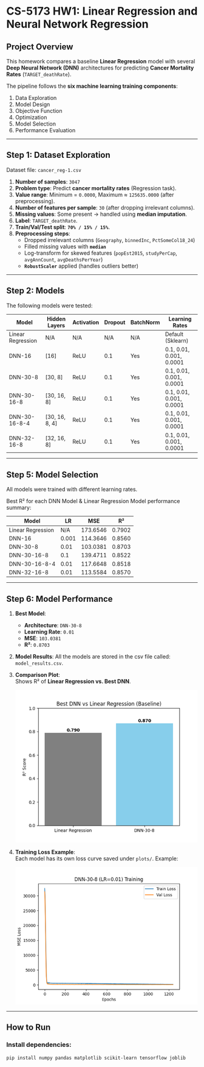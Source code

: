 # CS-5173 HW1: Linear Regression and Neural Network Regression 

## Project Overview
This homework compares a baseline **Linear Regression** model with several **Deep Neural Network (DNN)** architectures for predicting **Cancer Mortality Rates** (`TARGET_deathRate`).  

The pipeline follows the **six machine learning training components**:
1. Data Exploration  
2. Model Design  
3. Objective Function  
4. Optimization  
5. Model Selection  
6. Performance Evaluation  

---

## Step 1: Dataset Exploration

Dataset file: `cancer_reg-1.csv`

1. **Number of samples**: `3047`  
2. **Problem type**: Predict **cancer mortality rates** (Regression task).  
3. **Value range**: Minimum = `0.0000`, Maximum ≈ `125635.0000` (after preprocessing).  
4. **Number of features per sample**: `30` (after dropping irrelevant columns).  
5. **Missing values**: Some present → handled using **median imputation**.  
6. **Label**: `TARGET_deathRate`.  
7. **Train/Val/Test split**: **`70% / 15% / 15%`**.  
8. **Preprocessing steps**:  
   - Dropped irrelevant columns (`Geography`, `binnedInc`, `PctSomeCol18_24`)  
   - Filled missing values with **`median`**  
   - Log-transform for skewed features (`popEst2015`, `studyPerCap`, `avgAnnCount`, `avgDeathsPerYear`)  
   - **`RobustScaler`** applied (handles outliers better)  

---

## Step 2: Models

The following models were tested:

| Model             | Hidden Layers   | Activation | Dropout | BatchNorm | Learning Rates |
|-------------------|----------------|------------|---------|-----------|----------------|
| Linear Regression | N/A            | N/A        | N/A     | N/A       | Default (Sklearn) |
| DNN-16            | [16]           | ReLU       | 0.1     | Yes       | 0.1, 0.01, 0.001, 0.0001 |
| DNN-30-8          | [30, 8]        | ReLU       | 0.1     | Yes       | 0.1, 0.01, 0.001, 0.0001 |
| DNN-30-16-8       | [30, 16, 8]    | ReLU       | 0.1     | Yes       | 0.1, 0.01, 0.001, 0.0001 |
| DNN-30-16-8-4     | [30, 16, 8, 4] | ReLU       | 0.1     | Yes       | 0.1, 0.01, 0.001, 0.0001 |
| DNN-32-16-8       | [32, 16, 8]    | ReLU       | 0.1     | Yes       | 0.1, 0.01, 0.001, 0.0001 |
 
---

## Step 5: Model Selection

All models were trained with different learning rates.  

Best R² for each DNN Model & Linear Regression Model performance summary:

| Model          | LR     | MSE     | R²     |
|----------------|--------|---------|--------|
| Linear Regression | N/A    | 173.6546 | 0.7902 |
| DNN-16         | 0.001  | 114.3646 | 0.8560 |
| DNN-30-8       | 0.01  | 103.0381 | 0.8703 |
| DNN-30-16-8    | 0.1  | 139.4711 | 0.8522 |
| DNN-30-16-8-4  | 0.01  | 117.6648 | 0.8518 |
| DNN-32-16-8    | 0.01  | 113.5584 | 0.8570 |

---

## Step 6: Model Performance

1. **Best Model**:  
   - **Architecture**: `DNN-30-8`  
   - **Learning Rate**: `0.01`  
   - **MSE**: `103.0381`  
   - **R²**: `0.8703`
     
2. **Model Results**:
   All the models are stored in the csv file called: `model_results.csv`.

4. **Comparison Plot**:  
   Shows R² of **Linear Regression vs. Best DNN**.  

   ![Best vs Baseline](plots/best_vs_baseline.png)

5. **Training Loss Example**:  
   Each model has its own loss curve saved under `plots/`. Example:  

   ![DNN Training](plots/DNN-30-8_LR0.01_loss.png)

---

## How to Run

### Install dependencies:
```bash
pip install numpy pandas matplotlib scikit-learn tensorflow joblib
